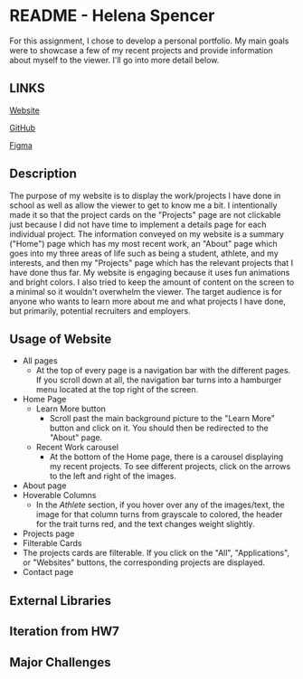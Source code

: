 # README - Helena Spencer

For this assignment, I chose to develop a personal portfolio. My main goals were to showcase a few of my recent projects and provide information about myself to the viewer. I'll go into more detail below.

## LINKS

[Website](https://helena-spencer.web.app)

[GitHub](https://github.com/hspencer10/hspencer_portfolio)

[Figma](https://www.figma.com/file/bTvDey07Uf0kVUlJWXovup/HW7?node-id=0%3A1)

## Description

The purpose of my website is to display the work/projects I have done in school as well as allow the viewer to get to know me a bit. I intentionally made it so that the project cards on the "Projects" page are not clickable just because I did not have time to implement a details page for each individual project. The information conveyed on my website is a summary ("Home") page which has my most recent work, an "About" page which goes into my three areas of life such as being a student, athlete, and my interests, and then my "Projects" page which has the relevant projects that I have done thus far. My website is engaging because it uses fun animations and bright colors. I also tried to keep the amount of content on the screen to a minimal so it wouldn't overwhelm the viewer. The target audience is for anyone who wants to learn more about me and what projects I have done, but primarily, potential recruiters and employers.

## Usage of Website

- All pages
  - At the top of every page is a navigation bar with the different pages. If you scroll down at all, the navigation bar turns into a hamburger menu located at the top right of the screen.
- Home Page
  - Learn More button
    - Scroll past the main background picture to the "Learn More" button and click on it. You should then be redirected to the "About" page.
  - Recent Work carousel
    - At the bottom of the Home page, there is a carousel displaying my recent projects. To see different projects, click on the arrows to the left and right of the images.
 - About page
  - Hoverable Columns
    - In the *Athlete* section, if you hover over any of the images/text, the image for that column turns from grayscale to colored, the header for the trait turns red, and the text changes weight slightly.
 - Projects page
  - Filterable Cards
  - The projects cards are filterable. If you click on the "All", "Applications", or "Websites" buttons, the corresponding projects are displayed.
 - Contact page


## External Libraries


## Iteration from HW7


## Major Challenges

